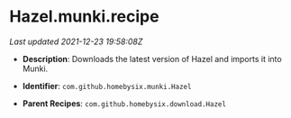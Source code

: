 # Hazel.munki.recipe

_Last updated 2021-12-23 19:58:08Z_

- **Description**: Downloads the latest version of Hazel and imports it into Munki.

- **Identifier**: `com.github.homebysix.munki.Hazel`

- **Parent Recipes**: `com.github.homebysix.download.Hazel`